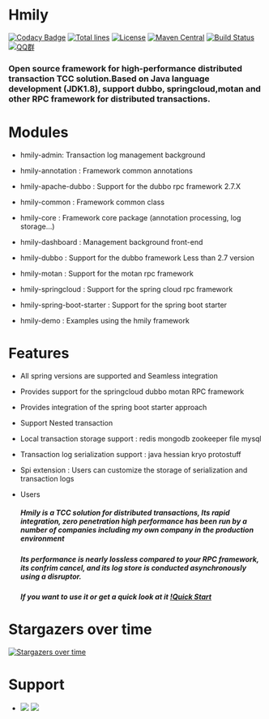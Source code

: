Hmily
================
[![Codacy Badge](https://api.codacy.com/project/badge/Grade/2f0a0191b02448e6919aca6ce12a1584)](https://app.codacy.com/app/yu199195/hmily?utm_source=github.com&utm_medium=referral&utm_content=yu199195/hmily&utm_campaign=Badge_Grade_Settings)
[![Total lines](https://tokei.rs/b1/github/yu199195/hmily?category=lines)](https://github.com/yu199195/hmily)
[![License](https://img.shields.io/badge/License-Apache%202.0-blue.svg?label=license)](https://github.com/yu199195/hmily/blob/master/LICENSE)
[![Maven Central](https://img.shields.io/maven-central/v/org.dromara/hmily.svg?label=maven%20central)](http://search.maven.org/#search%7Cga%7C1%7Cg%3A%22org.dromara%22%20AND%20hmily)
[![Build Status](https://travis-ci.org/yu199195/hmily.svg?branch=master)](https://travis-ci.org/yu199195/hmily)
[![QQ群](https://img.shields.io/badge/chat-on%20QQ-ff69b4.svg?style=flat-square)](https://shang.qq.com/wpa/qunwpa?idkey=2e9e353fa10924812bc58c10ab46de0ca6bef80e34168bccde275f7ca0cafd85)
### Open source framework for high-performance distributed transaction TCC solution.Based on Java language development (JDK1.8), support dubbo, springcloud,motan and other RPC framework for distributed transactions.


# Modules

  * hmily-admin: Transaction log management background
  
  * hmily-annotation : Framework common annotations
  
  * hmily-apache-dubbo : Support for the dubbo rpc framework 2.7.X

  * hmily-common :  Framework common class
  
  * hmily-core : Framework core package (annotation processing, log storage...)              
  
  * hmily-dashboard : Management background front-end
  
  * hmily-dubbo : Support for the dubbo framework Less than 2.7 version
  
  * hmily-motan : Support for the motan rpc framework
  
  * hmily-springcloud : Support for the spring cloud rpc framework
  
  * hmily-spring-boot-starter : Support for the spring boot starter
  
  * hmily-demo : Examples using the hmily framework
 
#  Features
   
   *  All spring versions are supported and Seamless integration
   
   *  Provides support for the springcloud dubbo motan RPC framework
   
   *  Provides integration of the spring boot starter approach
   
   *  Support Nested transaction 
   
   *  Local transaction storage support :  redis mongodb zookeeper file mysql
   
   *  Transaction log serialization support : java hessian kryo protostuff
   
   *  Spi extension : Users can customize the storage of serialization and transaction logs

  
* Users

  #####  Hmily is a TCC solution for distributed transactions, Its rapid integration, zero penetration high performance has been run by a number of companies including my own company in the production environment
    
  #####  Its performance is nearly lossless compared to your RPC framework, its confrim cancel, and its log store is conducted asynchronously using a disruptor.
  
  #####  If you want to use it or get a quick look at it [!Quick Start](http://dromara.org/website/zh-cn/docs/hmily/index.html)
  
 
# Stargazers over time

[![Stargazers over time](https://starchart.cc/yu199195/hmily.svg)](https://starchart.cc/yu199195/hmily) 
 

# Support

 * ![](https://yu199195.github.io/images/qq.png)  ![](https://yu199195.github.io/images/public.jpg)


